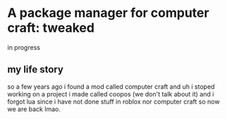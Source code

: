 # A package manager for computer craft: tweaked
in progress

## my life story
so a few years ago i found a mod called computer craft and uh i stoped working on a project i made called coopos (we don't talk about it) and i forgot lua since i have not done stuff in roblox nor computer craft so now we are back lmao.